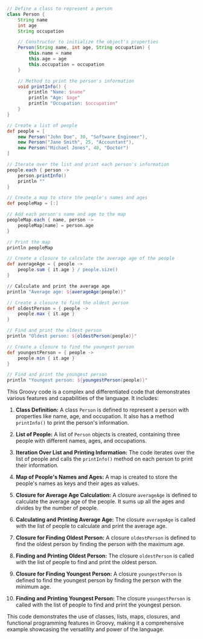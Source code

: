 ```groovy
// Define a class to represent a person
class Person {
    String name
    int age
    String occupation

    // Constructor to initialize the object's properties
    Person(String name, int age, String occupation) {
        this.name = name
        this.age = age
        this.occupation = occupation
    }

    // Method to print the person's information
    void printInfo() {
        println "Name: $name"
        println "Age: $age"
        println "Occupation: $occupation"
    }
}

// Create a list of people
def people = [
    new Person("John Doe", 30, "Software Engineer"),
    new Person("Jane Smith", 25, "Accountant"),
    new Person("Michael Jones", 40, "Doctor")
]

// Iterate over the list and print each person's information
people.each { person ->
    person.printInfo()
    println ""
}

// Create a map to store the people's names and ages
def peopleMap = [:]

// Add each person's name and age to the map
peopleMap.each { name, person ->
    peopleMap[name] = person.age
}

// Print the map
println peopleMap

// Create a closure to calculate the average age of the people
def averageAge = { people ->
    people.sum { it.age } / people.size()
}

// Calculate and print the average age
println "Average age: ${averageAge(people)}"

// Create a closure to find the oldest person
def oldestPerson = { people ->
    people.max { it.age }
}

// Find and print the oldest person
println "Oldest person: ${oldestPerson(people)}"

// Create a closure to find the youngest person
def youngestPerson = { people ->
    people.min { it.age }
}

// Find and print the youngest person
println "Youngest person: ${youngestPerson(people)}"
```

This Groovy code is a complex and differentiated code that demonstrates various features and capabilities of the language. It includes:

1. **Class Definition:** A class `Person` is defined to represent a person with properties like name, age, and occupation. It also has a method `printInfo()` to print the person's information.

2. **List of People:** A list of `Person` objects is created, containing three people with different names, ages, and occupations.

3. **Iteration Over List and Printing Information:** The code iterates over the list of people and calls the `printInfo()` method on each person to print their information.

4. **Map of People's Names and Ages:** A map is created to store the people's names as keys and their ages as values.

5. **Closure for Average Age Calculation:** A closure `averageAge` is defined to calculate the average age of the people. It sums up all the ages and divides by the number of people.

6. **Calculating and Printing Average Age:** The closure `averageAge` is called with the list of people to calculate and print the average age.

7. **Closure for Finding Oldest Person:** A closure `oldestPerson` is defined to find the oldest person by finding the person with the maximum age.

8. **Finding and Printing Oldest Person:** The closure `oldestPerson` is called with the list of people to find and print the oldest person.

9. **Closure for Finding Youngest Person:** A closure `youngestPerson` is defined to find the youngest person by finding the person with the minimum age.

10. **Finding and Printing Youngest Person:** The closure `youngestPerson` is called with the list of people to find and print the youngest person.

This code demonstrates the use of classes, lists, maps, closures, and functional programming features in Groovy, making it a comprehensive example showcasing the versatility and power of the language.